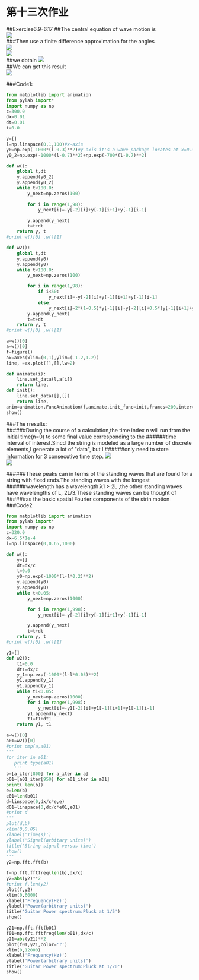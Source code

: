 第十三次作业
=====
##Exercise6.9-6.17
##The central equation of wave motion is  
![](http://i1.piimg.com/1949/ac3f4e7be96dbcc1.png)<br>
###Then use a finite difference approximation for the angles  
![](http://i1.piimg.com/1949/8855fa0887cf5be4.jpg)<Br>
![](http://p1.bqimg.com/1949/4a5c25b849d5d6d2.png)<br>
##we obtain 
![](http://p1.bqimg.com/1949/e143d57e0b33ea72.png)<br>
##We can get this result  
![](http://p1.bqimg.com/1949/fa70c39e1639185f.png)<br>

###Code1:
```python
from matplotlib import animation
from pylab import*
import numpy as np
c=300.0
dx=0.01
dt=0.01
t=0.0

y=[]
l=np.linspace(0,1,100)#x-axis
y0=np.exp(-1000*(l-0.3)**2)#y-axis it's a wave package locates at x=0.3
y0_2=np.exp(-1000*(l-0.7)**2)+np.exp(-700*(l-0.7)**2)    

def w():
    global t,dt
    y.append(y0_2)
    y.append(y0_2)
    while t<100.0:
        y_next=np.zeros(100)

        for i in range(1,98):
            y_next[i]=-y[-2][i]+y[-1][i+1]+y[-1][i-1]

        y.append(y_next)
        t=t+dt
    return y, t
#print w()[0] ,w()[1]

def w2():
    global t,dt
    y.append(y0)
    y.append(y0)
    while t<100.0:
        y_next=np.zeros(100)

        for i in range(1,98):
            if i<50:
                y_next[i]=-y[-2][i]+y[-1][i+1]+y[-1][i-1]
            else: 
                y_next[i]=2*(1-0.5)*y[-1][i]-y[-2][i]+0.5*(y[-1][i+1]+y[-1][i-1])
        y.append(y_next)
        t=t+dt
    return y, t
#print w()[0] ,w()[1]

a=w()[0]
a=w()[0]
f=figure()
ax=axes(xlim=(0,1),ylim=(-1.2,1.2))
line, =ax.plot([],[],lw=2)

def animate(i):
    line.set_data(l,a[i])
    return line,
def init():
    line.set_data([],[])
    return line,
anim=animation.FuncAnimation(f,animate,init_func=init,frames=200,interval=50,blit=True)#frames mean zhenshu,interval mean each frame last how long
show()

```

###The rresults:  
######During the course of a calculation,the time index n will run from the initial time(n=0) to some final value corresponding to the ######time interval of interest.Sincd the string is modeled as a large number of discrete elements,I generate a lot of "data", but I ######only need to store information for 3 consecutive time step. 
![](http://p1.bqimg.com/1949/e1456be6a213d42c.gif)<br>
![](http://p1.bqimg.com/1949/0eebcc4595975704.gif)<br>


######These peaks can in terms of the standing waves that are found for a string with fixed ends.The standing waves with the longest ######wavelength has a wavelength λ1 > 2L ,the other standing waves have wavelengths of L, 2L/3.These standing waves can be thought of ######as the basic spatial Fourier components of the strin motion
###Code2
```python
from matplotlib import animation
from pylab import*
import numpy as np
c=320.0
dx=6.5*1e-4
l=np.linspace(0,0.65,1000)

def w():
    y=[]
    dt=dx/c
    t=0.0
    y0=np.exp(-1000*(l-l*0.2)**2)
    y.append(y0)
    y.append(y0)
    while t<0.05:
        y_next=np.zeros(1000)

        for i in range(1,998):
            y_next[i]=-y[-2][i]+y[-1][i+1]+y[-1][i-1]

        y.append(y_next)
        t=t+dt
    return y, t
#print w()[0] ,w()[1]

y1=[]
def w2():
    t1=0.0
    dt1=dx/c
    y_1=np.exp(-1000*(l-l*0.05)**2)
    y1.append(y_1)
    y1.append(y_1)
    while t1<0.05:
        y_next=np.zeros(1000)
        for i in range(1,998):
            y_next[i]=-y1[-2][i]+y1[-1][i+1]+y1[-1][i-1]
        y1.append(y_next)
        t1=t1+dt1
    return y1, t1

a=w()[0]
a01=w2()[0]
#print cmp(a,a01)
'''
for iter in a01:
   print type(a01)
   '''
b=[a_iter[800] for a_iter in a]
b01=[a01_iter[950] for a01_iter in a01]
print( len(b))
e=len(b)
e01=len(b01)
d=linspace(0,dx/c*e,e)
d01=linspace(0,dx/c*e01,e01)
#print d
'''
plot(d,b)
xlim(0,0.05)
xlabel('Time(s)')
ylabel('Signal(arbitary units)')
title('String signal versus time')
show()
'''
y2=np.fft.fft(b)

f=np.fft.fftfreq(len(b),dx/c)
y2=abs(y2)**2
#print f,len(y2)
plot(f,y2)
xlim(0,6000)
xlabel('Frequency(Hz)')
ylabel('Power(arbitrary units)')
title('Guitar Power spectrum:Pluck at 1/5')
show()

y21=np.fft.fft(b01)
f01=np.fft.fftfreq(len(b01),dx/c)
y21=abs(y21)**2
plot(f01,y21,color='r')
xlim(0,12000)
xlabel('Frequency(Hz)')
ylabel('Power(arbitrary units)')
title('Guitar Power spectrum:Pluck at 1/20')
show()
```

